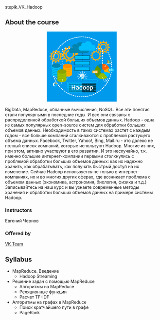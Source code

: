 stepik_VK_Hadoop

## About the course
<p align="center"> 
 <img src="Hadoop-banner.png"/>
</p>
BigData, MapReduce, облачные вычисления, NoSQL. Все эти понятия стали популярными в последние годы. И все они связаны с распределенной обработкой больших объемов данных. Hadoop - одна из самых популярных open-source систем для обработки больших объемов данных. Необходимость в таких системах растет с каждым годом - все больше компаний сталкиваются с проблемой растущего объема данных. Facebook, Twitter, Yahoo!, Bing, Mail.ru - это далеко не полный список компаний, которые используют Hadoop. Многие из них, при этом, активно участвуют в его развитии. И это неслучайно, т.к. именно большие интернет-компании первыми столкнулись с проблемой обработки больших объемов данных: как их надежно хранить, как обрабатывать, как получать быстрый доступ на их изменение. Сейчас Hadoop используется не только в интернет-компаниях, но и во многих других сферах, где возникает проблема с объемом данных (экономика, астрономия, биология, физика и т.д.) Записывайтесь на наш курс и вы узнаете современные методы хранения и обработки больших объемов данных на примере системы Hadoop.

### Instructors
Евгений Чернов

### Offered by
[VK Team](https://vk.company/ru/company/education/)

## Syllabus

- MapReduce. Введение
  - Hadoop Streaming
- Решение задач с помощью MapReduce
  - Алгоритмы на MapReduce
  - Реляционные функции
  - Расчет TF-IDF
- Алгоритмы на графах в MapReduce
  - Поиск кратчайшего пути в графе
  - PageRank

